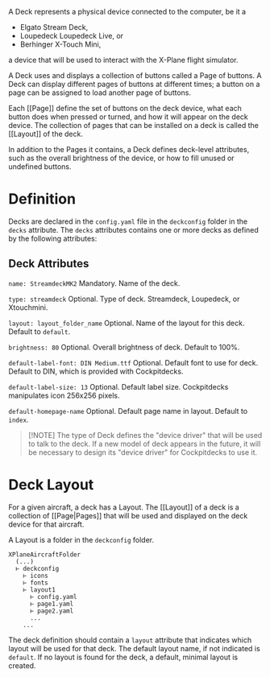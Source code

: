 A Deck represents a physical device connected to the computer, be it a

- Elgato Stream Deck,
- Loupedeck Loupedeck Live, or
- Berhinger X-Touch Mini,

a device that will be used to interact with the X-Plane flight simulator.

A Deck uses and displays a collection of buttons called a Page of buttons. A Deck can display different pages of buttons at different times; a button on a page can be assigned to load another page of buttons.

Each [[Page]]  define the set of buttons on the deck device, what each button does when pressed or turned, and how it will appear on the deck device. The collection of pages that can be installed on a deck is called the [[Layout]] of the deck.

In addition to the Pages it contains, a Deck defines deck-level attributes, such as the overall brightness of the device, or how to fill unused or undefined buttons.

# Definition

Decks are declared in the `config.yaml` file in the `deckconfig` folder in the `decks` attribute. The `decks` attributes contains one or more decks as defined by the following attributes:

## Deck Attributes

`name: StreamdeckMK2`
Mandatory. Name of the deck.

`type: streamdeck`
Optional. Type of deck. Streamdeck, Loupedeck, or Xtouchmini.

`layout: layout_folder_name`
Optional. Name of the layout for this deck. Default to `default`.

`brightness: 80`
Optional. Overall brightness of deck. Default to 100%.

`default-label-font: DIN Medium.ttf`
Optional. Default font to use for deck. Default to DIN, which is provided with Cockpitdecks.

`default-label-size: 13`
Optional. Default label size. Cockpitdecks manipulates icon 256x256 pixels.

`default-homepage-name`
Optional. Default page name in layout. Default to `index`.

> [!NOTE] The type of Deck defines the "device driver" that will be used to talk to the deck. If a new model of deck appears in the future, it will be necessary to design its "device driver" for Cockpitdecks to use it.

# Deck Layout

For a given aircraft, a deck has a Layout. The [[Layout]] of a deck is a collection of [[Page|Pages]] that will be used and displayed on the deck device for that aircraft.

A Layout is a folder in the `deckconfig` folder.

```
XPlaneAircraftFolder
  (...)
  ⊢ deckconfig
    ⊢ icons
    ⊢ fonts
    ⊢ layout1
      ⊢ config.yaml
      ⊢ page1.yaml
      ⊢ page2.yaml
      ...
    ...
```

The deck definition should contain a `layout` attribute that indicates which layout will be used for that deck. The default layout name, if not indicated is `default`. If no layout is found for the deck, a default, minimal layout is created.


